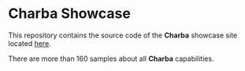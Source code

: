 # Charba Showcase

This repository contains the source code of the **Charba** showcase site located [here](http://www.pepstock.org/Charba-Showcase/Charba_Showcase.html).

There are more than 160 samples about all **Charba** capabilities.
